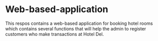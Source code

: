 # Web-based-application
This respos contains a web-based application for booking hotel rooms which contains several functions that will help the admin to register customers who make transactions at Hotel Del.
